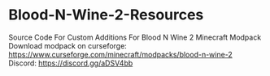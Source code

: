 # Blood-N-Wine-2-Resources
Source Code For Custom Additions For Blood N Wine 2 Minecraft Modpack 
<br>
Download modpack on curseforge: https://www.curseforge.com/minecraft/modpacks/blood-n-wine-2
<br>
Discord: https://discord.gg/aDSV4bb

